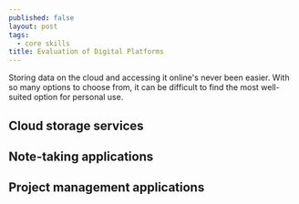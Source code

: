 ```yaml
---
published: false
layout: post
tags:
  - core skills
title: Evaluation of Digital Platforms
---
```

Storing data on the cloud and accessing it online's never been easier. With so many options to choose from, it can be difficult to find the most well-suited option for personal use.

## Cloud storage services

## Note-taking applications

## Project management applications